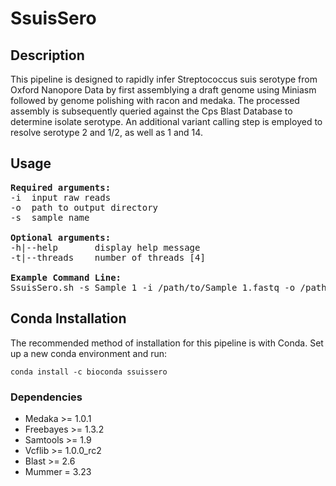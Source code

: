 # SsuisSero

## Description
This pipeline is designed to rapidly infer Streptococcus suis serotype from Oxford Nanopore Data by first assemblying a draft genome using Miniasm followed by genome polishing with racon and medaka. The processed assembly is subsequently queried against the Cps Blast Database to determine isolate serotype. An additional variant calling step is employed to resolve serotype 2 and 1/2, as well as 1 and 14.

## Usage
<pre>
<b>Required arguments:</b>
-i  input raw reads
-o  path to output directory
-s  sample name

<b>Optional arguments:</b>
-h|--help       display help message
-t|--threads    number of threads [4]

<b>Example Command Line:</b>
SsuisSero.sh -s Sample_1 -i /path/to/Sample_1.fastq -o /path/to/output
</pre>

## Conda Installation
The recommended method of installation for this pipeline is with Conda. Set up a new conda environment and run:

```
conda install -c bioconda ssuissero
```

### Dependencies
* Medaka >= 1.0.1
* Freebayes >= 1.3.2
* Samtools >= 1.9
* Vcflib >= 1.0.0_rc2
* Blast >= 2.6
* Mummer = 3.23
